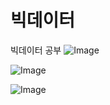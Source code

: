 # 빅데이터
빅데이터 공부
![Image](https://github.com/user-attachments/assets/dd1dd56f-1d1d-4b59-803d-2183d9d7c829)

![Image](https://github.com/user-attachments/assets/3bee6aa8-dc82-4df8-b62f-dbe989709a94)

![Image](https://github.com/user-attachments/assets/13f0d551-973d-41d9-9212-7a02f49bd30f)
